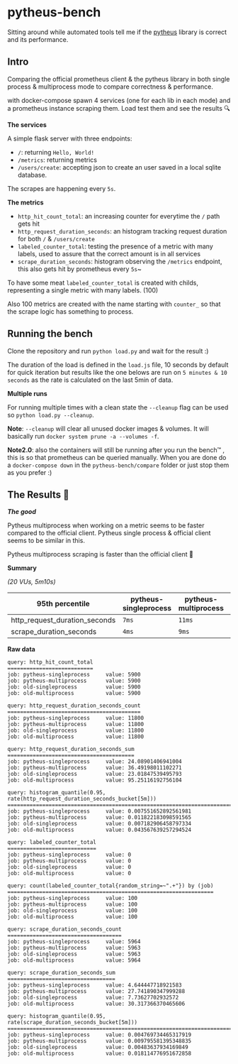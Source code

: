 # pytheus-bench

Sitting around while automated tools tell me if the [pytheus](https://github.com/Llandy3d/pytheus) library is correct and its performance.

## Intro

Comparing the official prometheus client & the pytheus library in both single process & multiprocess mode to compare correctness & performance.

with docker-compose spawn 4 services (one for each lib in each mode) and a prometheus instance scraping them. Load test them and see the results 🔍

**The services**

A simple flask server with three endpoints:
  - `/`: returning `Hello, World!`
  - `/metrics`: returning metrics
  - `/users/create`: accepting json to create an user saved in a local sqlite database.

The scrapes are happening every `5s`.

**The metrics**

- `http_hit_count_total`: an increasing counter for everytime the `/` path gets hit
- `http_request_duration_seconds`: an histogram tracking request duration for both `/` & `/users/create`
- `labeled_counter_total`: testing the presence of a metric with many labels, used to assure that the correct amount is in all services
- `scrape_duration_seconds`: histogram observing the `/metrics` endpoint, this also gets hit by prometheus every `5s`~

To have some meat `labeled_counter_total` is created with childs, representing a single metric with many labels. (100)

Also 100 metrics are created with the name starting with `counter_` so that the scrape logic has something to process.

## Running the bench

Clone the repository and run `python load.py` and wait for the result :)

The duration of the load is defined in the `load.js` file, 10 seconds by default for quick iteration but results like the one belows are run on `5 minutes & 10 seconds` as the rate is calculated on the last 5min of data.

**Multiple runs**

For running multiple times with a clean state the `--cleanup` flag can be used so `python load.py --cleanup`.

**Note**: `--cleanup` will clear all unused docker images & volumes. It will basically run `docker system prune -a --volumes -f`.

**Note2.0**: also the containers will still be running after you run the bench™️ , this is so that prometheus can be queried manually. When you are done do a `docker-compose down` in the `pytheus-bench/compare` folder or just stop them as you prefer :)

## The Results 🧭

_**The good**_

Pytheus multiprocess when working on a metric seems to be faster compared to the official client. Pytheus single process & official client seems to be similar in this.

Pytheus multiprocess scraping is faster than the official client 🎉


**Summary**  

_(20 VUs, 5m10s)_

| 95th percentile                                                      | pytheus-singleprocess | pytheus-multiprocess | old-singleprocess | old-multiprocess |
|------------------------------------------------------------|-----------------------|----------------------|--------------------|-------------------|
| http_request_duration_seconds | `7ms` | `11ms` | `7ms` | `43ms` |
| scrape_duration_seconds       | `4ms` | `9ms` | `4ms` | `18ms` |

**Raw data**

```
query: http_hit_count_total
===========================
job: pytheus-singleprocess     value: 5900
job: pytheus-multiprocess      value: 5900
job: old-singleprocess         value: 5900
job: old-multiprocess          value: 5900

query: http_request_duration_seconds_count
==========================================
job: pytheus-singleprocess     value: 11800
job: pytheus-multiprocess      value: 11800
job: old-singleprocess         value: 11800
job: old-multiprocess          value: 11800

query: http_request_duration_seconds_sum
========================================
job: pytheus-singleprocess     value: 24.08901406941004
job: pytheus-multiprocess      value: 36.49198011102271
job: old-singleprocess         value: 23.01847539495793
job: old-multiprocess          value: 95.25116192756104

query: histogram_quantile(0.95, rate(http_request_duration_seconds_bucket[5m]))
===============================================================================
job: pytheus-singleprocess     value: 0.007551652892561981
job: pytheus-multiprocess      value: 0.011822183098591565
job: old-singleprocess         value: 0.007182906458797334
job: old-multiprocess          value: 0.043567639257294524

query: labeled_counter_total
============================
job: pytheus-singleprocess     value: 0
job: pytheus-multiprocess      value: 0
job: old-singleprocess         value: 0
job: old-multiprocess          value: 0

query: count(labeled_counter_total{random_string=~".+"}) by (job)
=================================================================
job: pytheus-singleprocess     value: 100
job: pytheus-multiprocess      value: 100
job: old-singleprocess         value: 100
job: old-multiprocess          value: 100

query: scrape_duration_seconds_count
====================================
job: pytheus-singleprocess     value: 5964
job: pytheus-multiprocess      value: 5963
job: old-singleprocess         value: 5963
job: old-multiprocess          value: 5964

query: scrape_duration_seconds_sum
==================================
job: pytheus-singleprocess     value: 4.644447718921583
job: pytheus-multiprocess      value: 27.741890347999288
job: old-singleprocess         value: 7.73627702932572
job: old-multiprocess          value: 30.317366370465606

query: histogram_quantile(0.95, rate(scrape_duration_seconds_bucket[5m]))
=========================================================================
job: pytheus-singleprocess     value: 0.004769734465317919
job: pytheus-multiprocess      value: 0.009795581395348835
job: old-singleprocess         value: 0.00483637934169849
job: old-multiprocess          value: 0.018114776951672858
```
